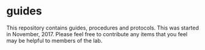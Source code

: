 # guides
This repository contains guides, procedures and protocols. This was started in November, 2017. Please feel free to contribute any items that you feel may be helpful to members of the lab.

